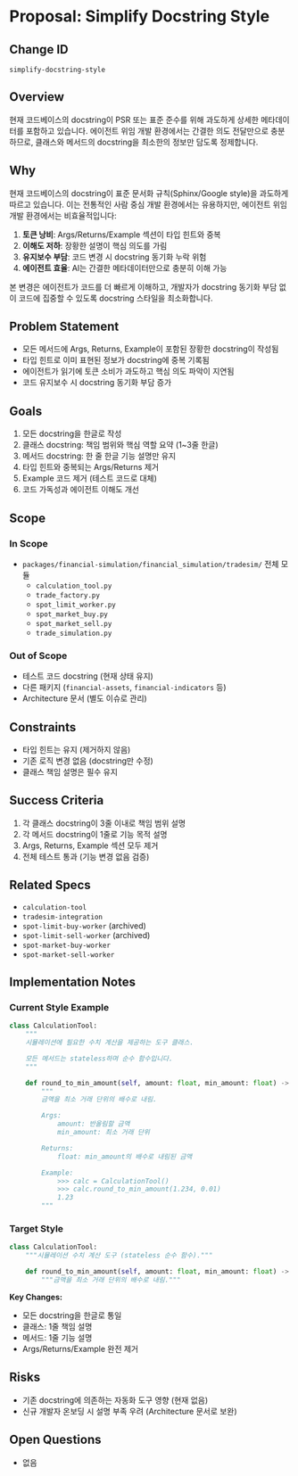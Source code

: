 # Proposal: Simplify Docstring Style

## Change ID
`simplify-docstring-style`

## Overview
현재 코드베이스의 docstring이 PSR 또는 표준 준수를 위해 과도하게 상세한 메타데이터를 포함하고 있습니다. 에이전트 위임 개발 환경에서는 간결한 의도 전달만으로 충분하므로, 클래스와 메서드의 docstring을 최소한의 정보만 담도록 정제합니다.

## Why
현재 코드베이스의 docstring이 표준 문서화 규칙(Sphinx/Google style)을 과도하게 따르고 있습니다. 이는 전통적인 사람 중심 개발 환경에서는 유용하지만, 에이전트 위임 개발 환경에서는 비효율적입니다:

1. **토큰 낭비**: Args/Returns/Example 섹션이 타입 힌트와 중복
2. **이해도 저하**: 장황한 설명이 핵심 의도를 가림
3. **유지보수 부담**: 코드 변경 시 docstring 동기화 누락 위험
4. **에이전트 효율**: AI는 간결한 메타데이터만으로 충분히 이해 가능

본 변경은 에이전트가 코드를 더 빠르게 이해하고, 개발자가 docstring 동기화 부담 없이 코드에 집중할 수 있도록 docstring 스타일을 최소화합니다.

## Problem Statement
- 모든 메서드에 Args, Returns, Example이 포함된 장황한 docstring이 작성됨
- 타입 힌트로 이미 표현된 정보가 docstring에 중복 기록됨
- 에이전트가 읽기에 토큰 소비가 과도하고 핵심 의도 파악이 지연됨
- 코드 유지보수 시 docstring 동기화 부담 증가

## Goals
1. 모든 docstring을 한글로 작성
2. 클래스 docstring: 책임 범위와 핵심 역할 요약 (1~3줄 한글)
3. 메서드 docstring: 한 줄 한글 기능 설명만 유지
4. 타입 힌트와 중복되는 Args/Returns 제거
5. Example 코드 제거 (테스트 코드로 대체)
6. 코드 가독성과 에이전트 이해도 개선

## Scope
### In Scope
- `packages/financial-simulation/financial_simulation/tradesim/` 전체 모듈
  - `calculation_tool.py`
  - `trade_factory.py`
  - `spot_limit_worker.py`
  - `spot_market_buy.py`
  - `spot_market_sell.py`
  - `trade_simulation.py`

### Out of Scope
- 테스트 코드 docstring (현재 상태 유지)
- 다른 패키지 (`financial-assets`, `financial-indicators` 등)
- Architecture 문서 (별도 이슈로 관리)

## Constraints
- 타입 힌트는 유지 (제거하지 않음)
- 기존 로직 변경 없음 (docstring만 수정)
- 클래스 책임 설명은 필수 유지

## Success Criteria
1. 각 클래스 docstring이 3줄 이내로 책임 범위 설명
2. 각 메서드 docstring이 1줄로 기능 목적 설명
3. Args, Returns, Example 섹션 모두 제거
4. 전체 테스트 통과 (기능 변경 없음 검증)

## Related Specs
- `calculation-tool`
- `tradesim-integration`
- `spot-limit-buy-worker` (archived)
- `spot-limit-sell-worker` (archived)
- `spot-market-buy-worker`
- `spot-market-sell-worker`

## Implementation Notes
### Current Style Example
```python
class CalculationTool:
    """
    시뮬레이션에 필요한 수치 계산을 제공하는 도구 클래스.

    모든 메서드는 stateless하며 순수 함수입니다.
    """

    def round_to_min_amount(self, amount: float, min_amount: float) -> float:
        """
        금액을 최소 거래 단위의 배수로 내림.

        Args:
            amount: 반올림할 금액
            min_amount: 최소 거래 단위

        Returns:
            float: min_amount의 배수로 내림된 금액

        Example:
            >>> calc = CalculationTool()
            >>> calc.round_to_min_amount(1.234, 0.01)
            1.23
        """
```

### Target Style
```python
class CalculationTool:
    """시뮬레이션 수치 계산 도구 (stateless 순수 함수)."""

    def round_to_min_amount(self, amount: float, min_amount: float) -> float:
        """금액을 최소 거래 단위의 배수로 내림."""
```

**Key Changes:**
- 모든 docstring을 한글로 통일
- 클래스: 1줄 책임 설명
- 메서드: 1줄 기능 설명
- Args/Returns/Example 완전 제거

## Risks
- 기존 docstring에 의존하는 자동화 도구 영향 (현재 없음)
- 신규 개발자 온보딩 시 설명 부족 우려 (Architecture 문서로 보완)

## Open Questions
- 없음
